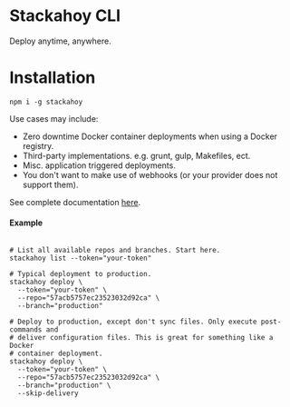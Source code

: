 # Stackahoy CLI

Deploy anytime, anywhere.

# Installation

```shell
npm i -g stackahoy
```

Use cases may include:

* Zero downtime Docker container deployments when using a Docker registry.
* Third-party implementations. e.g. grunt, gulp, Makefiles, ect.
* Misc. application triggered deployments.
* You don't want to make use of webhooks (or your provider does not support them).

See complete documentation [here](https://stackahoy.io/docs/cli).

#### Example

```shell

# List all available repos and branches. Start here.
stackahoy list --token="your-token"

# Typical deployment to production.
stackahoy deploy \
  --token="your-token" \
  --repo="57acb5757ec23523032d92ca" \
  --branch="production"

# Deploy to production, except don't sync files. Only execute post-commands and
# deliver configuration files. This is great for something like a Docker
# container deployment.
stackahoy deploy \
  --token="your-token" \
  --repo="57acb5757ec23523032d92ca" \
  --branch="production" \
  --skip-delivery
```

